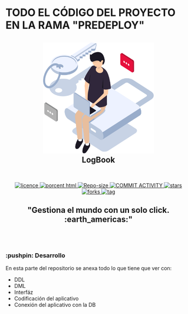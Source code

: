 # TODO EL CÓDIGO DEL PROYECTO EN LA RAMA "PREDEPLOY"

<h2 align="center">
    <a href="./src/Home_logBook/index.html"><img src="../Otros/01- img README/user.png" alt="User image" width="300" height="300"></a>
    <!--Tittle-->
    <br />
    LogBook
    <br />
</h2>
<br />
<!--Shield zone
NO TOCAR SI NO SABEN CÓMO FUNCIONA, O TODO SE VA AL CARAJO COMO ME HA PASADO ÚLTIMAMENTE xd
-->
<p align="center">
  <a href="#">
    <img src="https://img.shields.io/badge/LICENCE-NOT%20SPECIFIED-blue" alt="licence"> <!--Shield licence-->
  </a>
  <a href="#">
    <img src="https://img.shields.io/badge/HTML-51.8%25-blue" alt="porcent html"> <!--Shield porcent html-->
  </a>
  <a href="#">
    <img src="https://img.shields.io/badge/REPO%20SIZE-25.9%20MB-blue" alt="Repo-size"> <!--Shield repo-size-->
  </a>
  <a href="#">
    <img src="https://img.shields.io/badge/COMMIT%20ACTIVITY-6%2FMONTH-blue" alt="COMMIT ACTIVITY"> <!--Shield commit activity-->
  </a>
  <a href="#">
    <img src="https://img.shields.io/badge/STARS-3-blue" alt="stars"> <!--Shield stars-->
  </a>
  <a href="#">
    <img src="https://img.shields.io/badge/FORKS-1-blue" alt="forks"> <!--Shield forks-->
  </a>
  <a href="#">
    <img src="https://img.shields.io/badge/TAG-V0.3-blue" alt="tag"> <!--Shield tag-->
  </a>
</p>
<h2 align="center">"Gestiona el mundo con un solo click. :earth_americas:"</h2> 
<br />
<br />
<!--Objetives-->
<h3> :pushpin: Desarrollo</h3>
<p>En esta parte del repositorio se anexa todo lo que tiene que ver con:</p>
<ul>
  <li>DDL</li>
  <li>DML</li>
  <li>Interfáz</li>
  <li>Codificación del aplicativo</li>
  <li>Conexión del aplicativo con la DB</li>
</ul>
